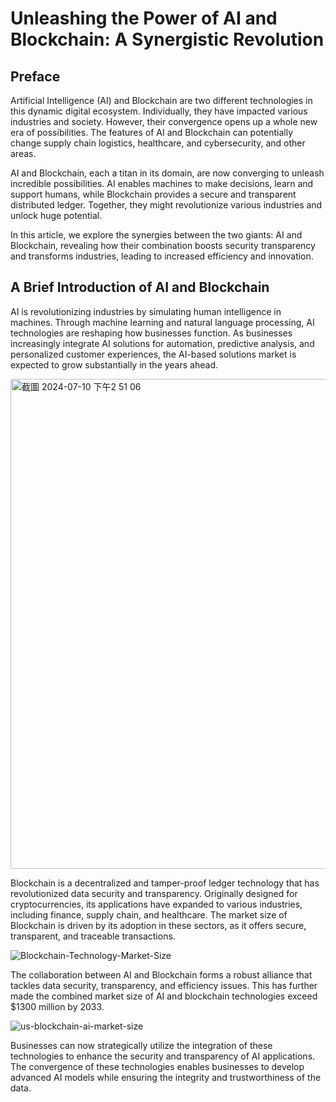 # Unleashing the Power of AI and Blockchain: A Synergistic Revolution


## Preface
Artificial Intelligence (AI) and Blockchain are two different technologies in this dynamic digital ecosystem. 
Individually, they have impacted various industries and society. However, their convergence opens up a whole new era of possibilities. 
The features of AI and Blockchain can potentially change supply chain logistics, healthcare, and cybersecurity, and other areas. 

AI and Blockchain, each a titan in its domain, are now converging to unleash incredible possibilities. 
AI enables machines to make decisions, learn and support humans, while Blockchain provides a secure and transparent distributed ledger. 
Together, they might revolutionize various industries and unlock huge potential.

In this article, we explore the synergies between the two giants: AI and Blockchain, revealing how their combination boosts security transparency and transforms industries, 
leading to increased efficiency and innovation.

## A Brief Introduction of AI and Blockchain

AI is revolutionizing industries by simulating human intelligence in machines. 
Through machine learning and natural language processing, AI technologies are reshaping how businesses function. 
As businesses increasingly integrate AI solutions for automation, predictive analysis, and personalized customer experiences, 
the AI-based solutions market is expected to grow substantially in the years ahead.

<img width="784" alt="截圖 2024-07-10 下午2 51 06" src="https://github.com/CAFECA-IO/KnowledgeManagement/assets/98379087/388e4602-37dc-4e84-a7d4-a618b4fdbb87">

Blockchain is a decentralized and tamper-proof ledger technology that has revolutionized data security and transparency. 
Originally designed for cryptocurrencies, its applications have expanded to various industries, including finance, supply chain, and healthcare. 
The market size of Blockchain is driven by its adoption in these sectors, as it offers secure, transparent, and traceable transactions.

![Blockchain-Technology-Market-Size](https://github.com/CAFECA-IO/KnowledgeManagement/assets/98379087/c62d4ab5-7562-46dc-877f-67ec21e487db)

The collaboration between AI and Blockchain forms a robust alliance that tackles data security, transparency, and efficiency issues. 
This has further made the combined market size of AI and blockchain technologies exceed $1300 million by 2033.

![us-blockchain-ai-market-size](https://github.com/CAFECA-IO/KnowledgeManagement/assets/98379087/5d5f2373-f95d-484e-9c4d-7d1eff88000b)

Businesses can now strategically utilize the integration of these technologies to enhance the security and transparency of AI applications. 
The convergence of these technologies enables businesses to develop advanced AI models while ensuring the integrity and trustworthiness of the data.
